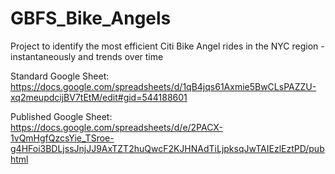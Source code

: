 # GBFS_Bike_Angels
Project to identify the most efficient Citi Bike Angel rides in the NYC region - instantaneously and trends over time

Standard Google Sheet: https://docs.google.com/spreadsheets/d/1qB4jqs61Axmie5BwCLsPAZZU-xq2meupdcijBV7tEtM/edit#gid=544188601

Published Google Sheet: https://docs.google.com/spreadsheets/d/e/2PACX-1vQmHgfQzcsYie_TSroe-g4HFoi3BDLjssJnjJJ9AxTZT2huQwcF2KJHNAdTiLjpksqJwTAIEzlEztPD/pubhtml
